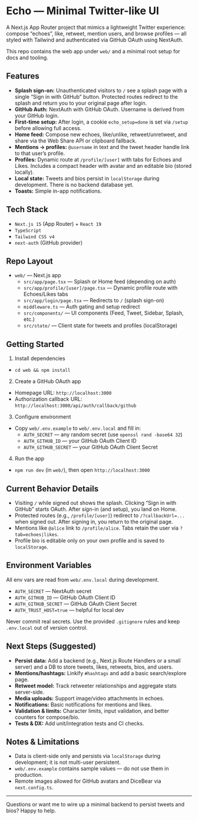# Echo — Minimal Twitter-like UI

A Next.js App Router project that mimics a lightweight Twitter experience: compose “echoes”, like, retweet, mention users, and browse profiles — all styled with Tailwind and authenticated via GitHub OAuth using NextAuth.

This repo contains the web app under `web/` and a minimal root setup for docs and tooling.

## Features

- **Splash sign-on:** Unauthenticated visitors to `/` see a splash page with a single “Sign in with GitHub” button. Protected routes redirect to the splash and return you to your original page after login.
- **GitHub Auth:** NextAuth with GitHub OAuth. Username is derived from your GitHub login.
- **First-time setup:** After login, a cookie `echo_setup=done` is set via `/setup` before allowing full access.
- **Home feed:** Compose new echoes, like/unlike, retweet/unretweet, and share via the Web Share API or clipboard fallback.
- **Mentions → profiles:** `@username` in text and the tweet header handle link to that user’s profile.
- **Profiles:** Dynamic route at `/profile/[user]` with tabs for Echoes and Likes. Includes a compact header with avatar and an editable bio (stored locally).
- **Local state:** Tweets and bios persist in `localStorage` during development. There is no backend database yet.
- **Toasts:** Simple in-app notifications.

## Tech Stack

- `Next.js 15` (App Router) + `React 19`
- `TypeScript`
- `Tailwind CSS v4`
- `next-auth` (GitHub provider)

## Repo Layout

- `web/` — Next.js app
  - `src/app/page.tsx` — Splash or Home feed (depending on auth)
  - `src/app/profile/[user]/page.tsx` — Dynamic profile route with Echoes/Likes tabs
  - `src/app/login/page.tsx` — Redirects to `/` (splash sign-on)
  - `middleware.ts` — Auth gating and setup redirect
  - `src/components/` — UI components (Feed, Tweet, Sidebar, Splash, etc.)
  - `src/state/` — Client state for tweets and profiles (localStorage)

## Getting Started

1) Install dependencies

- `cd web && npm install`

2) Create a GitHub OAuth app

- Homepage URL: `http://localhost:3000`
- Authorization callback URL: `http://localhost:3000/api/auth/callback/github`

3) Configure environment

- Copy `web/.env.example` to `web/.env.local` and fill in:
  - `AUTH_SECRET` — any random secret (use `openssl rand -base64 32`)
  - `AUTH_GITHUB_ID` — your GitHub OAuth Client ID
  - `AUTH_GITHUB_SECRET` — your GitHub OAuth Client Secret

4) Run the app

- `npm run dev` (in `web/`), then open `http://localhost:3000`

## Current Behavior Details

- Visiting `/` while signed out shows the splash. Clicking “Sign in with GitHub” starts OAuth. After sign-in (and setup), you land on Home.
- Protected routes (e.g., `/profile/[user]`) redirect to `/?callbackUrl=...` when signed out. After signing in, you return to the original page.
- Mentions like `@alice` link to `/profile/alice`. Tabs retain the user via `?tab=echoes|likes`.
- Profile bio is editable only on your own profile and is saved to `localStorage`.

## Environment Variables

All env vars are read from `web/.env.local` during development.

- `AUTH_SECRET` — NextAuth secret
- `AUTH_GITHUB_ID` — GitHub OAuth Client ID
- `AUTH_GITHUB_SECRET` — GitHub OAuth Client Secret
- `AUTH_TRUST_HOST=true` — helpful for local dev

Never commit real secrets. Use the provided `.gitignore` rules and keep `.env.local` out of version control.

## Next Steps (Suggested)

- **Persist data:** Add a backend (e.g., Next.js Route Handlers or a small server) and a DB to store tweets, likes, retweets, bios, and users.
- **Mentions/hashtags:** Linkify `#hashtags` and add a basic search/explore page.
- **Retweet model:** Track retweeter relationships and aggregate stats server-side.
- **Media uploads:** Support image/video attachments in echoes.
- **Notifications:** Basic notifications for mentions and likes.
- **Validation & limits:** Character limits, input validation, and better counters for compose/bio.
- **Tests & DX:** Add unit/integration tests and CI checks.

## Notes & Limitations

- Data is client-side only and persists via `localStorage` during development; it is not multi-user persistent.
- `web/.env.example` contains sample values — do not use them in production.
- Remote images allowed for GitHub avatars and DiceBear via `next.config.ts`.

---

Questions or want me to wire up a minimal backend to persist tweets and bios? Happy to help.
